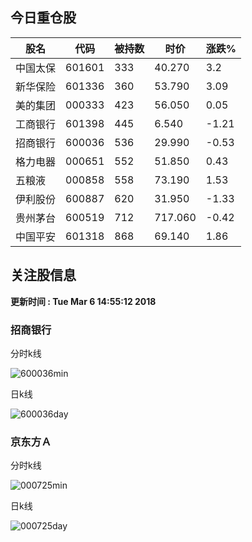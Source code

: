 
## 今日重仓股 

|股名|代码|被持数|时价|涨跌%|
|---|---|---|---|---|
|中国太保|601601|333|40.270|3.2|
|新华保险|601336|360|53.790|3.09|
|美的集团|000333|423|56.050|0.05|
|工商银行|601398|445|6.540|-1.21|
|招商银行|600036|536|29.990|-0.53|
|格力电器|000651|552|51.850|0.43|
|五粮液|000858|558|73.190|1.53|
|伊利股份|600887|620|31.950|-1.33|
|贵州茅台|600519|712|717.060|-0.42|
|中国平安|601318|868|69.140|1.86|

## 关注股信息
**更新时间 : Tue Mar  6 14:55:12 2018**
### 招商银行 
分时k线

![600036min](http://image.sinajs.cn/newchart/min/n/sh600036.gif)

日k线

![600036day](http://image.sinajs.cn/newchart/daily/n/sh600036.gif)

### 京东方Ａ 
分时k线

![000725min](http://image.sinajs.cn/newchart/min/n/sz000725.gif)

日k线

![000725day](http://image.sinajs.cn/newchart/daily/n/sz000725.gif)

